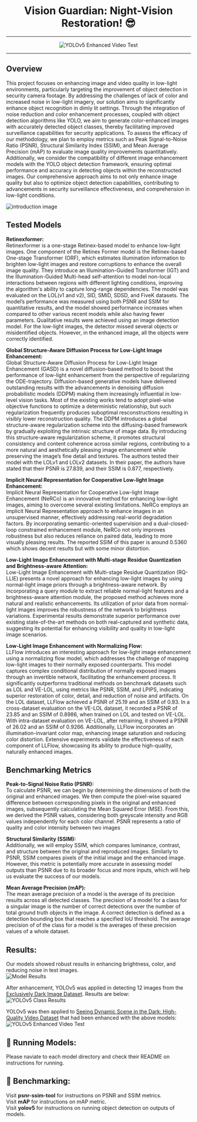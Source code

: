 <div align="center">

# Vision Guardian: Night-Vision Restoration! 😎
---

![YOLOv5 Enhanced Video Test](./figures/yolo_oppo_results.gif)

---

<div align="left">

## Overview
This project focuses on enhancing image and video quality in low-light environments, particularly targeting the improvement of object detection in security camera footage. By addressing the challenges of lack of color and increased noise in low-light imagery, our solution aims to significantly enhance object recognition in dimly lit settings. Through the integration of noise reduction and color enhancement processes, coupled with object detection algorithms like YOLO, we aim to generate color-enhanced images with accurately detected object classes, thereby facilitating improved surveillance capabilities for security applications.
To assess the efficacy of our methodology, we plan to employ metrics such as Peak Signal-to-Noise Ratio (PSNR), Structural Similarity Index (SSIM), and Mean Average Precision (mAP) to evaluate image quality improvements quantitatively. Additionally, we consider the compatibility of different image enhancement models with the YOLO object detection framework, ensuring optimal performance and accuracy in detecting objects within the reconstructed images. Our comprehensive approach aims to not only enhance image quality but also to optimize object detection capabilities, contributing to advancements in security surveillance effectiveness, and comprehension in low-light conditions. 

![introduction image](./figures/pipeline.jpg)

## Tested Models
**Retinexformer:**\
	Retinexformer is a one-stage Retinex-based model to enhance low-light images. One component of the Retinex Former model is the Retinex-based One-stage Transformer (ORF), which estimates illumination information to brighten low-light images and restore corruptions to enhance the overall image quality. They introduce an Illumination-Guided Transformer (IGT)  and the Illumination-Guided Multi-head self-attention to model non-local interactions between regions with different lighting conditions, improving the algorithm's ability to capture long-range dependencies.
    The model was evaluated on the LOL(v1 and v2), SID, SMID, SDSD, and FiveK datasets. The model’s performance was measured using both PSNR and SSIM for quantitative results, and the model showed performance increases when compared to other various recent models while also having fewer parameters. Qualitative results were achieved using an image detection model. For the low-light images, the detector missed several objects or misidentified objects. However, in the enhanced image, all the objects were correctly identified. 

**Global Structure-Aware Diffusion Process for Low-Light Image Enhancement:**\
    Global Structure-Aware Diffusion Process for Low-Light Image Enhancement (GASD) is a novel diffusion-based method to boost the performance of low-light enhancement from the perspective of regularizing the ODE-trajectory. Diffusion-based generative models have delivered outstanding results with the advancements in denoising diffusion probabilistic models (DDPM) making them increasingly influential in low-level vision tasks. Most of the existing works tend to adopt pixel-wise objective functions to optimize a deterministic relationship, but such regularization frequently produces suboptimal resconstructions resulting in visibly lower reconstruction quality. The DDPM introduces a global structure-aware regularization scheme into the diffusing-based framework by gradually exploiting the intrinsic structure of image data. By introducing this structure-aware regularization scheme, it promotes structural consistency and content coherence across similar regions, contributing to a more natural and aesthetically pleasing image enhancement while preserving the image’s fine detail and textures. The authors tested their model with the LOLv1 and LOLv2 datasets. In their paper, the authors have stated that their PSNR is 27.839, and their SSIM is 0.877, respectively.

**Implicit Neural Representation for Cooperative Low-light Image Enhancement:**\
Implicit Neural Representation for Cooperative Low-light Image Enhancement (NeRCo) is an innovative method for enhancing low-light images, aiming to overcome several existing limitations. NeRCo employs an implicit Neural Representation approach to enhance images in an unsupervised manner, effectively addressing real-world degradation factors. By incorporating semantic-oriented supervision and a dual-closed-loop constrained enhancement module, NeRCo not only improves robustness but also reduces reliance on paired data, leading to more visually pleasing results. The reported SSIM of this paper is around 0.5360 which shows decent results but with some minor distortion.

**Low-Light Image Enhancement with Multi-stage Residue Quantization and Brightness-aware Attention:**\
Low-Light Image Enhancement with Multi-stage Residue Quantization (RQ-LLIE) presents a novel approach for enhancing low-light images by using normal-light image priors through a brightness-aware network. By incorporating a query module to extract reliable normal-light features and a brightness-aware attention module, the proposed method achieves more natural and realistic enhancements. Its utilization of prior data from normal-light images improves the robustness of the network to brightness variations. Experimental results demonstrate superior performance over existing state-of-the-art methods on both real-captured and synthetic data, suggesting its potential for enhancing visibility and quality in low-light image scenarios.

**Low-Light Image Enhancement with Normalizing Flow:**\
LLFlow introduces an interesting approach for low-light image enhancement using a normalizing flow model, which addresses the challenge of mapping low-light images to their normally exposed counterparts. This model captures complex conditional distribution of normally exposed images through an invertible network, facilitating the enhancement process. It significantly outperforms traditional methods on benchmark datasets such as LOL and VE-LOL, using metrics like PSNR, SSIM, and LPIPS, indicating superior restoration of color, detail, and reduction of noise and artifacts. On the LOL dataset, LLFlow achieved a PSNR of 25.19 and an SSIM of 0.93. In a cross-dataset evaluation on the VE-LOL dataset, it recorded a PSNR of 23.85 and an SSIM of 0.8986, when trained on LOL and tested on VE-LOL. With intra-dataset evaluation on VE-LOL, after retraining, it showed a PSNR of 26.02 and an SSIM of 0.9266. Additionally, LLFlow incorporates an illumination-invariant color map, enhancing image saturation and reducing color distortion. Extensive experiments validate the effectiveness of each component of LLFlow, showcasing its ability to produce high-quality, naturally enhanced images.

## Benchmarking Metrics
**Peak-to-Signal Noise Ratio (PSNR):**\
To calculate PSNR, we can begin by determining the dimensions of both the original and enhanced images. We then compute the pixel-wise squared difference between corresponding pixels in the original and enhanced images, subsequently calculating the Mean Squared Error (MSE). From this, we derived the PSNR values, considering both greyscale intensity and RGB values independently for each color channel. PSNR represents a ratio of quality and color intensity between two images

**Structural Similarity (SSIM):**\
Additionally, we will employ SSIM, which compares luminance, contrast, and structure between the original and reproduced images. Similarly to PSNR, SSIM compares pixels of the initial image and the enhanced image. However, this metric is potentially more accurate in assessing model outputs than PSNR due to its broader focus and more inputs, which will help us evaluate the success of our models.

**Mean Average Precision (mAP):**\
The mean average precision of a model is the average of its precision results across all detected classes. The precision of a model for a class for a singular image is the number of correct detections over the number of total ground truth objects in the image. A correct detection is defined as a detection bounding box that reaches a specified IoU threshold. The average precision of of the class for a model is the averages of these precision values of a whole dataset.

## Results:
Our models showed robust results in enhancing brightness, color, and reducing noise in test images.\
![Model Results](./figures/enhancement_results.jpg)

After enhancement, YOLOv5 was applied in detecting 12 images from the [Exclusively Dark Image Dataset](https://github.com/cs-chan/Exclusively-Dark-Image-Dataset). Results are below:\
![YOLOv5 Class Results](./figures/yolo_class_results.jpg)

YOLOv5 was then applied to [Seeing Dynamic Scene in the Dark: High-Quality Video Dataset](https://github.com/dvlab-research/SDSD) that had been enhanced with the above models:\
![YOLOv5 Enhanced Video Test](./figures/yolo_oppo_results.gif)

## 🔎 Running Models:
Please naviate to each model directory and check their README on instructions for running.

## 🔨 Benchmarking:
Visit **psnr-ssim-tool** for instructions on PSNR and SSIM metrics.\
Visit **mAP** for instructions on mAP metric.\
Visit **yolov5** for instructions on running object detection on outputs of models.
